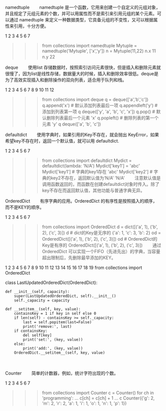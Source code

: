namedtuple
　　namedtuple 是一个函数，它用来创建一个自定义的元组对象，并且规定了元组元素的个数，并可以用属性而不是索引来引用元组的某个元素。可以通过 namedtuple 来定义一种数据类型，它具备元组的不变性，又可以根据属性来引用，十分方便。

1
2
3
4
5
6
7
>>> from collections import namedtuple
>>> Mytuple = namedtuple('Mytuple', ['x','y'])
>>> n = Mytuple(11,22)
>>> n.x
11
>>> n.y
22
　　

deque
　　使用list 存储数据时，按照索引访问元素很快，但是插入和删除元素就很慢了，因为list是线性存储，数据量大的时候，插入和删除效率很低。deque是为了高效实现插入和删除操作的双向列表，适合用于队列和栈。

1
2
3
4
5
6
7
8
9
10
11
12
>>> from collections import deque
>>> q = deque(['a','b','c'])
>>> q.append('x')    # 默认添加列表最后一项
>>> q.appendleft('y')  # 添加到列表第一项
>>> q
deque(['y', 'a', 'b', 'c', 'x'])
>>> q.pop()  # 默认删除列表最后一个元素
'x'
>>> q.popleft()  # 删除列表的第一个元素
'y'
>>> q
deque(['a', 'b', 'c'])
　　

defaultdict
　　使用字典时，如果引用的Key不存在，就会抛出 KeyError，如果希望key不存在时，返回一个默认值，就可以用 defaultdict. 

1
2
3
4
5
6
7
>>> from collections import defaultdict
>>> Mydict = defaultdict(lambda: 'N/A')
>>> Mydict['key1'] = 'abc'
>>> Mydict['key1']    # 字典的key1存在
'abc'
>>> Mydict['key2']    # 字典的key2不存在，返回默认值为‘N/A’
'N/A'
　　注意默认值是调用函数返回的，而函数在创建defaultdict对象时传入。除了key不存在而返回默认值，其他功能与普通字典无异。

 

OrderedDict
　　有序字典的应用。OrderedDict 的有序性是按照插入的顺序，而不是KEY的顺序。

1
2
3
4
5
6
7
>>> from collections import OrderedDict
>>> d = dict([('a', 1), ('b', 2), ('c', 3)])
>>> d # dict的Key是无序的
{'a': 1, 'c': 3, 'b': 2}
>>> od = OrderedDict([('a', 1), ('b', 2), ('c', 3)])
>>> od # OrderedDict的Key是有序的
OrderedDict([('a', 1), ('b', 2), ('c', 3)])
　　通过 OrderedDict 可以实现一个FIFO（先进先出）的字典，当容量超出限制后，先删除最早添加的KEY。

1
2
3
4
5
6
7
8
9
10
11
12
13
14
15
16
17
18
19
from collections import OrderedDict
 
class LastUpdatedOrderedDict(OrderedDict):
 
    def __init__(self, capacity):
        super(LastUpdatedOrderedDict, self).__init__()
        self._capacity = capacity
 
    def __setitem__(self, key, value):
        containsKey = 1 if key in self else 0
        if len(self) - containsKey >= self._capacity:
            last = self.popitem(last=False)
            print('remove:', last)
        if containsKey:
            del self[key]
            print('set:', (key, value))
        else:
            print('add:', (key, value))
        OrderedDict.__setitem__(self, key, value)
　　

Counter
　　简单的计数器，例如，统计字符出现的个数。

1
2
3
4
5
6
7
>>> from collections import Counter
>>> c = Counter()
>>> for ch in 'programming':
...     c[ch] = c[ch] + 1
...
>>> c
Counter({'g': 2, 'm': 2, 'r': 2, 'a': 1, 'i': 1, 'o': 1, 'n': 1, 'p': 1})